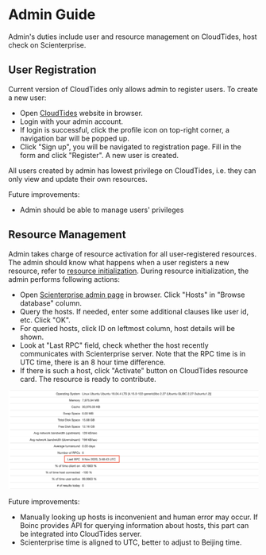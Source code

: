 # Admin Guide

Admin's duties include user and resource management on CloudTides, host check on Scienterprise.

## User Registration

Current version of CloudTides only allows admin to register users. To create a new user:
- Open [CloudTides](http://www.cloudtides.org.cn) website in browser.
- Login with your admin account.
- If login is successful, click the profile icon on top-right corner, a navigation bar will be popped up.
- Click "Sign up", you will be navigated to registration page. Fill in the form and click "Register". A new user is created.

All users created by admin has lowest privilege on CloudTides, i.e. they can only view and update their own resources.

Future improvements:
- Admin should be able to manage users' privileges

## Resource Management

Admin takes charge of resource activation for all user-registered resources. The admin should know what happens when a user registers a new resource, refer to [resource initialization](server/components.md#resource-initialization). During resource initialization, the admin performs following actions:
- Open [Scienterprise admin page](http://boinc.scienterprise.cn/ops/) in browser. Click "Hosts" in "Browse database" column.
- Query the hosts. If needed, enter some additional clauses like user id, etc. Click "OK".
- For queried hosts, click ID on leftmost column, host details will be shown.
- Look at "Last RPC" field, check whether the host recently communicates with Scienterprise server. Note that the RPC time is in UTC time, there is an 8 hour time difference.
- If there is such a host, click "Activate" button on CloudTides resource card. The resource is ready to contribute.

![](_media/rpc.png)
  
Future improvements:
- Manually looking up hosts is inconvenient and human error may occur. If Boinc provides API for querying information about hosts, this part can be integrated into CloudTides server.
- Scienterprise time is aligned to UTC, better to adjust to Beijing time.
